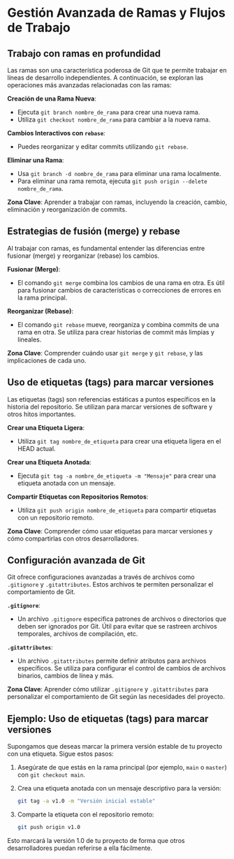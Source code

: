 
# Gestión Avanzada de Ramas y Flujos de Trabajo

## Trabajo con ramas en profundidad

Las ramas son una característica poderosa de Git que te permite trabajar en líneas de desarrollo independientes. A continuación, se exploran las operaciones más avanzadas relacionadas con las ramas:

**Creación de una Rama Nueva**:
- Ejecuta `git branch nombre_de_rama` para crear una nueva rama.
- Utiliza `git checkout nombre_de_rama` para cambiar a la nueva rama.

**Cambios Interactivos con `rebase`**:
- Puedes reorganizar y editar commits utilizando `git rebase`.

**Eliminar una Rama**:
- Usa `git branch -d nombre_de_rama` para eliminar una rama localmente.
- Para eliminar una rama remota, ejecuta `git push origin --delete nombre_de_rama`.

**Zona Clave**: Aprender a trabajar con ramas, incluyendo la creación, cambio, eliminación y reorganización de commits.

## Estrategias de fusión (merge) y rebase

Al trabajar con ramas, es fundamental entender las diferencias entre fusionar (merge) y reorganizar (rebase) los cambios.

**Fusionar (Merge)**:
- El comando `git merge` combina los cambios de una rama en otra. Es útil para fusionar cambios de características o correcciones de errores en la rama principal.

**Reorganizar (Rebase)**:
- El comando `git rebase` mueve, reorganiza y combina commits de una rama en otra. Se utiliza para crear historias de commit más limpias y lineales.

**Zona Clave**: Comprender cuándo usar `git merge` y `git rebase`, y las implicaciones de cada uno.

##  Uso de etiquetas (tags) para marcar versiones

Las etiquetas (tags) son referencias estáticas a puntos específicos en la historia del repositorio. Se utilizan para marcar versiones de software y otros hitos importantes.

**Crear una Etiqueta Ligera**:
- Utiliza `git tag nombre_de_etiqueta` para crear una etiqueta ligera en el HEAD actual.

**Crear una Etiqueta Anotada**:
- Ejecuta `git tag -a nombre_de_etiqueta -m "Mensaje"` para crear una etiqueta anotada con un mensaje.

**Compartir Etiquetas con Repositorios Remotos**:
- Utiliza `git push origin nombre_de_etiqueta` para compartir etiquetas con un repositorio remoto.

**Zona Clave**: Comprender cómo usar etiquetas para marcar versiones y cómo compartirlas con otros desarrolladores.

##  Configuración avanzada de Git

Git ofrece configuraciones avanzadas a través de archivos como `.gitignore` y `.gitattributes`. Estos archivos te permiten personalizar el comportamiento de Git.

**`.gitignore`**:
- Un archivo `.gitignore` especifica patrones de archivos o directorios que deben ser ignorados por Git. Útil para evitar que se rastreen archivos temporales, archivos de compilación, etc.

**`.gitattributes`**:
- Un archivo `.gitattributes` permite definir atributos para archivos específicos. Se utiliza para configurar el control de cambios de archivos binarios, cambios de línea y más.

**Zona Clave**: Aprender cómo utilizar `.gitignore` y `.gitattributes` para personalizar el comportamiento de Git según las necesidades del proyecto.

## Ejemplo: Uso de etiquetas (tags) para marcar versiones

Supongamos que deseas marcar la primera versión estable de tu proyecto con una etiqueta. Sigue estos pasos:

1. Asegúrate de que estás en la rama principal (por ejemplo, `main` o `master`) con `git checkout main`.

2. Crea una etiqueta anotada con un mensaje descriptivo para la versión:

   ```bash
   git tag -a v1.0 -m "Versión inicial estable"
   ```

3. Comparte la etiqueta con el repositorio remoto:

   ```bash
   git push origin v1.0
   ```

Esto marcará la versión 1.0 de tu proyecto de forma que otros desarrolladores puedan referirse a ella fácilmente.